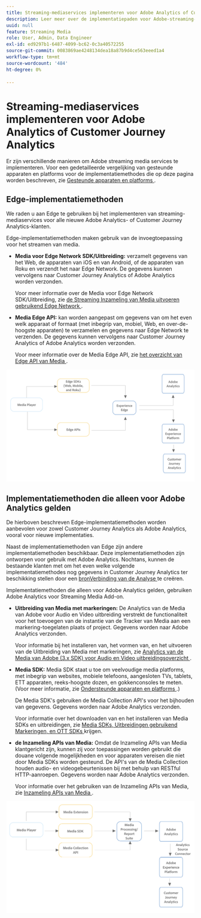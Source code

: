 ```yaml
---
title: Streaming-mediaservices implementeren voor Adobe Analytics of Customer Journey Analytics
description: Leer meer over de implementatiepaden voor Adobe-streaming-mediaservices.
uuid: null
feature: Streaming Media
role: User, Admin, Data Engineer
exl-id: ed9297b1-6487-4099-bc62-0c3a40572255
source-git-commit: 0083869ae4248134dea18a87b9d4ce563eeed1a4
workflow-type: tm+mt
source-wordcount: '484'
ht-degree: 0%

---
```


# Streaming-mediaservices implementeren voor Adobe Analytics of Customer Journey Analytics

Er zijn verschillende manieren om Adobe streaming media services te implementeren. Voor een gedetailleerde vergelijking van gesteunde apparaten en platforms voor de implementatiemethodes die op deze pagina worden beschreven, zie [ Gesteunde apparaten en platforms ](/help/getting-started/supported-devices.md).

## Edge-implementatiemethoden

We raden u aan Edge te gebruiken bij het implementeren van streaming-mediaservices voor alle nieuwe Adobe Analytics- of Customer Journey Analytics-klanten.

Edge-implementatiemethoden maken gebruik van de invoegtoepassing voor het streamen van media.

* **Media voor Edge Network SDK/Uitbreiding:** verzamelt gegevens van het Web, de apparaten van iOS en van Android, of de apparaten van Roku en verzendt het naar Edge Network. De gegevens kunnen vervolgens naar Customer Journey Analytics of Adobe Analytics worden verzonden.

  Voor meer informatie over de Media voor Edge Network SDK/Uitbreiding, zie [ de Streaming Inzameling van Media uitvoeren gebruikend Edge Network ](/help/implementation/edge/implementation-edge.md).

* **Media Edge API:** kan worden aangepast om gegevens van om het even welk apparaat of formaat (met inbegrip van, mobiel, Web, en over-de-hoogste apparaten) te verzamelen en gegevens naar Edge Network te verzenden. De gegevens kunnen vervolgens naar Customer Journey Analytics of Adobe Analytics worden verzonden.

  Voor meer informatie over de Media Edge API, zie [ het overzicht van Edge API van Media ](https://developer.adobe.com/cja-apis/docs/endpoints/media-edge/).

![ het werkschema van CJA ](assets/streaming-media-edge.png)

## Implementatiemethoden die alleen voor Adobe Analytics gelden

De hierboven beschreven Edge-implementatiemethoden worden aanbevolen voor zowel Customer Journey Analytics als Adobe Analytics, vooral voor nieuwe implementaties.

Naast de implementatiemethoden van Edge zijn andere implementatiemethoden beschikbaar. Deze implementatiemethoden zijn ontworpen voor gebruik met Adobe Analytics. Nochtans, kunnen de bestaande klanten met om het even welke volgende implementatiemethodes nog gegevens in Customer Journey Analytics ter beschikking stellen door een [ bronVerbinding van de Analyse ](https://experienceleague.adobe.com/docs/experience-platform/sources/ui-tutorials/create/adobe-applications/analytics.html?lang=nl-NL) te creëren.

Implementatiemethoden die alleen voor Adobe Analytics gelden, gebruiken Adobe Analytics voor Streaming Media Add-on.

* **Uitbreiding van Media met markeringen:** De Analytics van de Media van Adobe voor Audio en Video uitbreiding verstrekt de functionaliteit voor het toevoegen van de instantie van de Tracker van Media aan een markering-toegelaten plaats of project. Gegevens worden naar Adobe Analytics verzonden.

  Voor informatie bij het installeren van, het vormen van, en het uitvoeren van de Uitbreiding van Media met markeringen, zie [ Analytics van de Media van Adobe (3.x SDK) voor Audio en Video uitbreidingsoverzicht ](https://experienceleague.adobe.com/docs/experience-platform/tags/extensions/client/media-analytics-3x/overview.html?lang=nl-NL).

* **Media SDK:** Media SDK staat u toe om veelvoudige media platforms, met inbegrip van websites, mobiele telefoons, aangesloten TVs, tablets, ETT apparaten, reeks-hoogste dozen, en gokkenconsoles te meten. (Voor meer informatie, zie [ Ondersteunde apparaten en platforms ](/help/getting-started/supported-devices.md).)

  De Media SDK&#39;s gebruiken de Media Collection API&#39;s voor het bijhouden van gegevens. Gegevens worden naar Adobe Analytics verzonden.

  Voor informatie over het downloaden van en het installeren van Media SDKs en uitbreidingen, zie [ Media SDKs, Uitbreidingen gebruikend Markeringen, en OTT SDKs ](/help/getting-started/download-sdks.md) krijgen.

* **de Inzameling APIs van Media:** Omdat de Inzameling APIs van Media klantgericht zijn, kunnen zij voor toepassingen worden gebruikt die douane volgende mogelijkheden en voor apparaten vereisen die niet door Media SDKs worden gesteund. De API&#39;s van de Media Collection houden audio- en videogebeurtenissen bij met behulp van RESTful HTTP-aanroepen. Gegevens worden naar Adobe Analytics verzonden.

  Voor informatie over het gebruiken van de Inzameling APIs van Media, zie [ Inzameling APIs van Media ](media-collection-api/mc-api-overview.md).


![ het werkschema van Analytics ](assets/analytics-implementation.png)

<!--
(Not sure if we need the following paragraph and graphic. Paragraph is somewhat redundant with the intro paragraph of this article)
Choose the implementation method depending on the supported platforms. Some players are not supported by the Media SDKs or the Adobe Experience Platform Media Extensions. The Media Collection APIs provide a way to support those players. For information on supported devices, see [Supported devices and platforms](/help/getting-started/supported-devices.md).

![Media Flow](media-sdk/assets/choose-media-flow2.png)
-->
